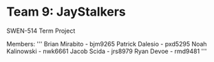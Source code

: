 # Team 9: JayStalkers
SWEN-514 Term Project

Members:
'''
Brian Mirabito - bjm9265
Patrick Dalesio - pxd5295
Noah Kalinowski - nwk6661
Jacob Scida - jrs8979
Ryan Devoe - rmd9481
'''
